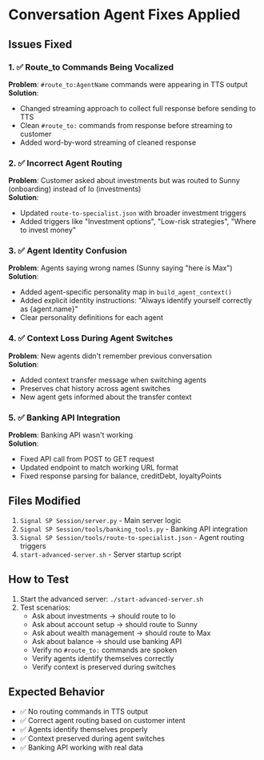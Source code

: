 # Conversation Agent Fixes Applied

## Issues Fixed

### 1. ✅ Route_to Commands Being Vocalized
**Problem**: `#route_to:AgentName` commands were appearing in TTS output  
**Solution**: 
- Changed streaming approach to collect full response before sending to TTS
- Clean `#route_to:` commands from response before streaming to customer
- Added word-by-word streaming of cleaned response

### 2. ✅ Incorrect Agent Routing  
**Problem**: Customer asked about investments but was routed to Sunny (onboarding) instead of Io (investments)  
**Solution**:
- Updated `route-to-specialist.json` with broader investment triggers
- Added triggers like "Investment options", "Low-risk strategies", "Where to invest money"

### 3. ✅ Agent Identity Confusion
**Problem**: Agents saying wrong names (Sunny saying "here is Max")  
**Solution**:
- Added agent-specific personality map in `build_agent_context()`
- Added explicit identity instructions: "Always identify yourself correctly as {agent.name}"
- Clear personality definitions for each agent

### 4. ✅ Context Loss During Agent Switches
**Problem**: New agents didn't remember previous conversation  
**Solution**:
- Added context transfer message when switching agents
- Preserves chat history across agent switches
- New agent gets informed about the transfer context

### 5. ✅ Banking API Integration
**Problem**: Banking API wasn't working  
**Solution**:
- Fixed API call from POST to GET request
- Updated endpoint to match working URL format
- Fixed response parsing for balance, creditDebt, loyaltyPoints

## Files Modified

1. `Signal SP Session/server.py` - Main server logic
2. `Signal SP Session/tools/banking_tools.py` - Banking API integration  
3. `Signal SP Session/tools/route-to-specialist.json` - Agent routing triggers
4. `start-advanced-server.sh` - Server startup script

## How to Test

1. Start the advanced server: `./start-advanced-server.sh`
2. Test scenarios:
   - Ask about investments → should route to Io
   - Ask about account setup → should route to Sunny  
   - Ask about wealth management → should route to Max
   - Ask about balance → should use banking API
   - Verify no `#route_to:` commands are spoken
   - Verify agents identify themselves correctly
   - Verify context is preserved during switches

## Expected Behavior

- ✅ No routing commands in TTS output
- ✅ Correct agent routing based on customer intent
- ✅ Agents identify themselves properly  
- ✅ Context preserved during agent switches
- ✅ Banking API working with real data
